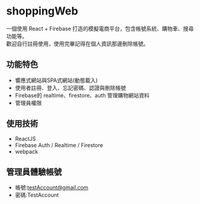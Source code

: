 # shoppingWeb
一個使用 React + Firebase 打造的模擬電商平台，包含帳號系統、購物車、搜尋功能等。<br>
歡迎自行註冊使用，使用完畢記得在個人資訊那邊刪除帳號。

## 功能特色
- 響應式網站與SPA式網站(動態載入)
- 使用者註冊、登入、忘記密碼、認證與刪除帳號
- Firebase的 realtime、firestore、auth 管理購物網站資料
- 管理員權限

## 使用技術
- ReactJS
- Firebase Auth / Realtime / Firestore
- webpack

## 管理員體驗帳號
- 帳號:testAccount@gmail.com
- 密碼:TestAccount


